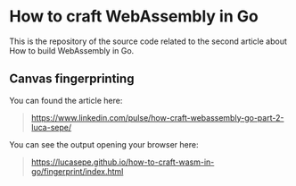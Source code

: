 # How to craft WebAssembly in Go

This is the repository of the source code related to the second article about How to build WebAssembly in Go.

## Canvas fingerprinting

You can found the article here:

> https://www.linkedin.com/pulse/how-craft-webassembly-go-part-2-luca-sepe/


You can see the output opening your browser here:

> https://lucasepe.github.io/how-to-craft-wasm-in-go/fingerprint/index.html